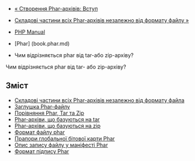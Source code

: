 - [« Створення Phar-архівів: Вступ](phar.creating.intro.md)
- [Складові частини всіх Phar-архівів незалежно від формату файлу
»](phar.fileformat.ingredients.md)

- [PHP Manual](index.md)
- [Phar] (book.phar.md)
- Чим відрізняється phar від tar-або zip-архіву?

Чим відрізняється phar від tar- або zip-архіву?

## Зміст

- [Складові частини всіх Phar-архівів незалежно від формату
файла](phar.fileformat.ingredients.md)
- [Заглушка Phar-файлу](phar.fileformat.stub.md)
- [Порівняння Phar, Tar та Zip](phar.fileformat.comparison.md)
- [Phar-архіви, що базуються на tar](phar.fileformat.tar.md)
- [Phar-архіви, що базуються на zip](phar.fileformat.zip.md)
- [Формат файлу phar](phar.fileformat.phar.md)
- [Прапори глобальної бітової карти Phar](phar.fileformat.flags.md)
- [Опис запису файлу у маніфесті
Phar](phar.fileformat.manifestfile.md)
- [Формат підпису Phar](phar.fileformat.signature.md)
